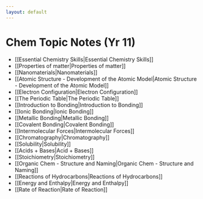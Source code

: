 ```yaml
---
layout: default
---
```


# Chem Topic Notes (Yr 11)

- [[Essential Chemistry Skills|Essential Chemistry Skills]]
- [[Properties of matter|Properties of matter]]
- [[Nanomaterials|Nanomaterials]]
- [[Atomic Structure - Development of the Atomic Model|Atomic Structure - Development of the Atomic Model]]
- [[Electron Configuration|Electron Configuration]]
- [[The Periodic Table|The Periodic Table]]
- [[Introduction to Bonding|Introduction to Bonding]]
- [[Ionic Bonding|Ionic Bonding]]
- [[Metallic Bonding|Metallic Bonding]]
- [[Covalent Bonding|Covalent Bonding]]
- [[Intermolecular Forces|Intermolecular Forces]]
- [[Chromatography|Chromatography]]
- [[Solubility|Solubility]]
- [[Acids + Bases|Acid + Bases]]
- [[Stoichiometry|Stoichiometry]]
- [[Organic Chem - Structure and Naming|Organic Chem - Structure and Naming]]
- [[Reactions of Hydrocarbons|Reactions of Hydrocarbons]]
- [[Energy and Enthalpy|Energy and Enthalpy]]
- [[Rate of Reaction|Rate of Reaction]]